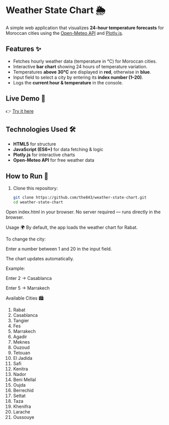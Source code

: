 # Weather State Chart 🌦️

A simple web application that visualizes **24-hour temperature forecasts** for Moroccan cities using the [Open-Meteo API](https://open-meteo.com/) and [Plotly.js](https://plotly.com/javascript/).  

## Features ✨
- Fetches hourly weather data (temperature in °C) for Moroccan cities.  
- Interactive **bar chart** showing 24 hours of temperature variation.  
- Temperatures **above 30°C** are displayed in **red**, otherwise in **blue**.  
- Input field to select a city by entering its **index number (1–20)**.  
- Logs the **current hour & temperature** in the console.  
## Live Demo 🚀
👉 [Try it here](https://whater-state-chart.vercel.app/)  
## Technologies Used 🛠️
- **HTML5** for structure  
- **JavaScript (ES6+)** for data fetching & logic  
- **Plotly.js** for interactive charts  
- **Open-Meteo API** for free weather data  

## How to Run 🚀
1. Clone this repository:  
   ```bash
   git clone https://github.com/the843/weather-state-chart.git
   cd weather-state-chart
Open index.html in your browser.
No server required — runs directly in the browser.

Usage 🌍
By default, the app loads the weather chart for Rabat.

To change the city:

Enter a number between 1 and 20 in the input field.

The chart updates automatically.

Example:

Enter 2 → Casablanca

Enter 5 → Marrakech

Available Cities 🏙️
1. Rabat  
2. Casablanca  
3. Tangier  
4. Fes  
5. Marrakech  
6. Agadir  
7. Meknes  
8. Ouzoud  
9. Tetouan  
10. El Jadida  
11. Safi  
12. Kenitra  
13. Nador  
14. Beni Mellal  
15. Oujda  
16. Berrechid  
17. Settat  
18. Taza  
19. Khenifra  
20. Larache  
21. Oussouye  
